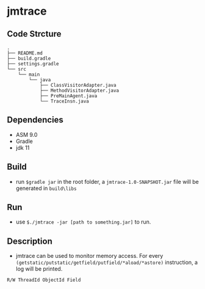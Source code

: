 # jmtrace

## Code Strcture
```text
.
├── README.md
├── build.gradle
├── settings.gradle
└── src
    └── main
        └── java
            ├── ClassVisitorAdapter.java
            ├── MethodVisitorAdapter.java
            ├── PreMainAgent.java
            └── TraceInsn.java
```

## Dependencies
+ ASM 9.0
+ Gradle
+ jdk 11

## Build
+ run `$gradle jar` in the root folder, a `jmtrace-1.0-SNAPSHOT.jar` file will be generated in `build\libs`

## Run
+ use `$./jmtrace -jar [path to something.jar]` to run.

## Description
+ jmtrace can be used to monitor memory access. For every `(getstatic/putstatic/getfield/putfield/*aload/*astore)` instruction, a log will be printed.
```
R/W ThreadId ObjectId Field
```